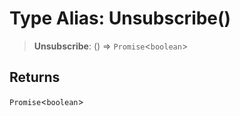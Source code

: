 # Type Alias: Unsubscribe()

> **Unsubscribe**: () => `Promise`\<`boolean`\>

## Returns

`Promise`\<`boolean`\>
